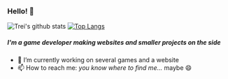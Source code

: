 ### Hello! 👋

![Trei's github stats](https://github-readme-stats.vercel.app/api?username=Treixatek&&hide=stars&count_private=true&show_icons=true)
[![Top Langs](https://github-readme-stats.vercel.app/api/top-langs/?username=Treixatek&layout=compact&hide=hlsl,shaderlab,glsl)](https://github.com/anuraghazra/github-readme-stats)

##### I'm a game developer making websites and smaller projects on the side

- 🔭 I’m currently working on several games and a website
- 📫 How to reach me: *you know where to find me...* maybe 😄

